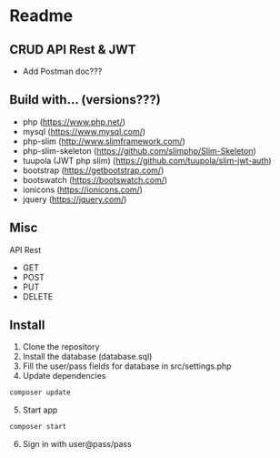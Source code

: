 # Readme

## CRUD API Rest & JWT

- Add Postman doc???

## Build with... (versions???)
- php (https://www.php.net/)
- mysql (https://www.mysql.com/)
- php-slim (http://www.slimframework.com/)
- php-slim-skeleton (https://github.com/slimphp/Slim-Skeleton)
- tuupola (JWT php slim) (https://github.com/tuupola/slim-jwt-auth)
- bootstrap (https://getbootstrap.com/)
- bootswatch (https://bootswatch.com/)
- ionicons (https://ionicons.com/)
- jquery (https://jquery.com/)


## Misc
API Rest
- GET
- POST
- PUT
- DELETE


## Install 
1. Clone the repository
2. Install the database (database.sql)
3. Fill the user/pass fields for database in src/settings.php
4. Update dependencies
```sh
composer update
```
5. Start app 
```sh
composer start
```
6. Sign in with user@pass/pass
